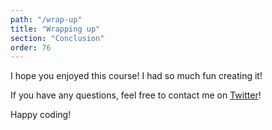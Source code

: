 ```yaml
---
path: "/wrap-up"
title: "Wrapping up"
section: "Conclusion"
order: 76
---
```


I hope you enjoyed this course! I had so much fun creating it!

If you have any questions, feel free to contact me on [Twitter](https://twitter.com/EmmaBostian)!

Happy coding!
